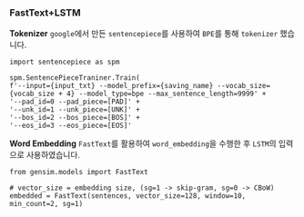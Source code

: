 ### FastText+LSTM

**Tokenizer**
`google`에서 만든 `sentencepiece`를 사용하여 `BPE`를 통해 `tokenizer` 했습니다.
```
import sentencepiece as spm 

spm.SentencePieceTraniner.Train(
f'--input={input_txt} --model_prefix={saving_name} --vocab_size={vocab_size + 4} --model_type=bpe --max_sentence_length=9999' + 
'--pad_id=0 --pad_piece=[PAD]' + 
'--unk_id=1 --unk_piece=[UNK]' + 
'--bos_id=2 --bos_piece=[BOS]' + 
'--eos_id=3 --eos_piece=[EOS]'
```

**Word Embedding**
`FastText`를 활용하여 `word_embedding`을 수행한 후 `LSTM`의 입력으로 사용하였습니다.
```
from gensim.models import FastText

# vector_size = embedding size, (sg=1 -> skip-gram, sg=0 -> CBoW)
embedded = FastText(sentences, vector_size=128, window=10, min_count=2, sg=1)
```
